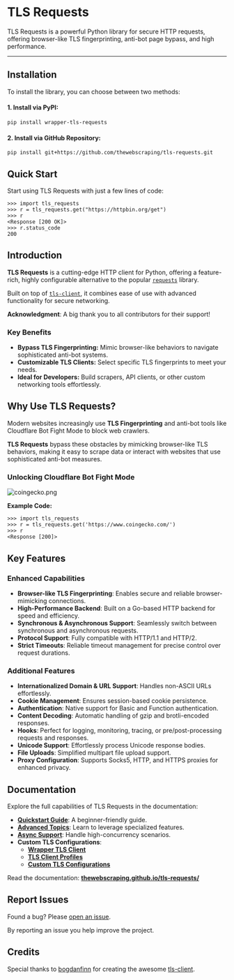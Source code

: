 # TLS Requests
TLS Requests is a powerful Python library for secure HTTP requests, offering browser-like TLS fingerprinting, anti-bot page bypass, and high performance.

* * *

**Installation**
----------------

To install the library, you can choose between two methods:

#### **1\. Install via PyPI:**

```shell
pip install wrapper-tls-requests
```

#### **2\. Install via GitHub Repository:**

```shell
pip install git+https://github.com/thewebscraping/tls-requests.git
```

**Quick Start**
---------------

Start using TLS Requests with just a few lines of code:

```pycon
>>> import tls_requests
>>> r = tls_requests.get("https://httpbin.org/get")
>>> r
<Response [200 OK]>
>>> r.status_code
200
```

**Introduction**
----------------

**TLS Requests** is a cutting-edge HTTP client for Python, offering a feature-rich,
highly configurable alternative to the popular [`requests`](https://github.com/psf/requests) library.

Built on top of [`tls-client`](https://github.com/bogdanfinn/tls-client),
it combines ease of use with advanced functionality for secure networking.

**Acknowledgment**: A big thank you to all contributors for their support!

### **Key Benefits**

*   **Bypass TLS Fingerprinting:** Mimic browser-like behaviors to navigate sophisticated anti-bot systems.
*   **Customizable TLS Clients:** Select specific TLS fingerprints to meet your needs.
*   **Ideal for Developers:** Build scrapers, API clients, or other custom networking tools effortlessly.


**Why Use TLS Requests?**
-------------------------

Modern websites increasingly use **TLS Fingerprinting** and anti-bot tools like Cloudflare Bot Fight Mode to block web crawlers.

**TLS Requests** bypass these obstacles by mimicking browser-like TLS behaviors,
making it easy to scrape data or interact with websites that use sophisticated anti-bot measures.

### Unlocking Cloudflare Bot Fight Mode
![coingecko.png](https://raw.githubusercontent.com/thewebscraping/tls-requests/refs/heads/main/docs/static/coingecko.png)

**Example Code:**

```pycon
>>> import tls_requests
>>> r = tls_requests.get('https://www.coingecko.com/')
>>> r
<Response [200]>
```

**Key Features**
----------------

### **Enhanced Capabilities**

*   **Browser-like TLS Fingerprinting**: Enables secure and reliable browser-mimicking connections.
*   **High-Performance Backend**: Built on a Go-based HTTP backend for speed and efficiency.
*   **Synchronous & Asynchronous Support**: Seamlessly switch between synchronous and asynchronous requests.
*   **Protocol Support**: Fully compatible with HTTP/1.1 and HTTP/2.
*   **Strict Timeouts**: Reliable timeout management for precise control over request durations.

### **Additional Features**

*   **Internationalized Domain & URL Support**: Handles non-ASCII URLs effortlessly.
*   **Cookie Management**: Ensures session-based cookie persistence.
*   **Authentication**: Native support for Basic and Function authentication.
*   **Content Decoding**: Automatic handling of gzip and brotli-encoded responses.
*   **Hooks**: Perfect for logging, monitoring, tracing, or pre/post-processing requests and responses.
*   **Unicode Support**: Effortlessly process Unicode response bodies.
*   **File Uploads**: Simplified multipart file upload support.
*   **Proxy Configuration**: Supports Socks5, HTTP, and HTTPS proxies for enhanced privacy.


**Documentation**
-----------------

Explore the full capabilities of TLS Requests in the documentation:

*   **[Quickstart Guide](https://thewebscraping.github.io/tls-requests/quickstart/)**: A beginner-friendly guide.
*   **[Advanced Topics](https://thewebscraping.github.io/tls-requests/advanced/client/)**: Learn to leverage specialized features.
*   **[Async Support](https://thewebscraping.github.io/tls-requests/advanced/async_client/)**: Handle high-concurrency scenarios.
*   **Custom TLS Configurations**:
    *   **[Wrapper TLS Client](https://thewebscraping.github.io/tls-requests/tls/)**
    *   **[TLS Client Profiles](https://thewebscraping.github.io/tls-requests/tls/profiles/)**
    *   **[Custom TLS Configurations](https://thewebscraping.github.io/tls-requests/tls/configuration/)**


Read the documentation: [**thewebscraping.github.io/tls-requests/**](https://thewebscraping.github.io/tls-requests/)

**Report Issues**
-----------------

Found a bug? Please [open an issue](https://github.com/thewebscraping/tls-requests/issues/).

By reporting an issue you help improve the project.

**Credits**
-----------------

Special thanks to [bogdanfinn](https://github.com/bogdanfinn/) for creating the awesome [tls-client](https://github.com/bogdanfinn/tls-client).
